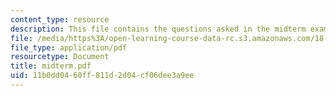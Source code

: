 ```yaml
---
content_type: resource
description: This file contains the questions asked in the midterm exam.
file: /media/https%3A/open-learning-course-data-rc.s3.amazonaws.com/18-786-topics-in-algebraic-number-theory-spring-2006/11b0dd0460ff811d2d04cf06dee3a9ee_midterm.pdf
file_type: application/pdf
resourcetype: Document
title: midterm.pdf
uid: 11b0dd04-60ff-811d-2d04-cf06dee3a9ee
---
```

